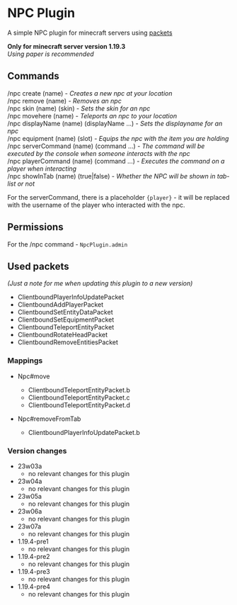 # NPC Plugin
A simple NPC plugin for minecraft servers using [packets](https://wiki.vg/Protocol)

**Only for minecraft server version 1.19.3**<br>
_Using paper is recommended_

## Commands
/npc create (name) - _Creates a new npc at your location_<br>
/npc remove (name) - _Removes an npc_<br>
/npc skin (name) (skin) - _Sets the skin for an npc_<br>
/npc movehere (name) - _Teleports an npc to your location_<br>
/npc displayName (name) (displayName ...) - _Sets the displayname for an npc_<br>
/npc equipment (name) (slot) - _Equips the npc with the item you are holding_<br>
/npc serverCommand (name) (command ...) - _The command will be executed by the console when someone interacts with the npc_<br>
/npc playerCommand (name) (command ...) - _Executes the command on a player when interacting_<br>
/npc showInTab (name) (true|false) - _Whether the NPC will be shown in tab-list or not_<br>

For the serverCommand, there is a placeholder `{player}` - it will be replaced with the username of the player who interacted with the npc.

## Permissions
For the /npc command - ``NpcPlugin.admin``

## Used packets

_(Just a note for me when updating this plugin to a new version)_

- ClientboundPlayerInfoUpdatePacket
- ClientboundAddPlayerPacket
- ClientboundSetEntityDataPacket
- ClientboundSetEquipmentPacket
- ClientboundTeleportEntityPacket
- ClientboundRotateHeadPacket
- ClientboundRemoveEntitiesPacket

### Mappings

- Npc#move
  - ClientboundTeleportEntityPacket.b
  - ClientboundTeleportEntityPacket.c
  - ClientboundTeleportEntityPacket.d

- Npc#removeFromTab
  - ClientboundPlayerInfoUpdatePacket.b

### Version changes

- 23w03a
  - no relevant changes for this plugin
- 23w04a
  - no relevant changes for this plugin
- 23w05a
  - no relevant changes for this plugin
- 23w06a
  - no relevant changes for this plugin
- 23w07a
  - no relevant changes for this plugin
- 1.19.4-pre1
  - no relevant changes for this plugin
- 1.19.4-pre2
  - no relevant changes for this plugin
- 1.19.4-pre3
  - no relevant changes for this plugin
- 1.19.4-pre4
  - no relevant changes for this plugin